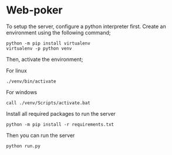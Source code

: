 # Web-poker

To setup the server, configure a python interpreter first.
Create an environment using the following command;

    python -m pip install virtualenv
    virtualenv -p python venv
    
Then, activate the environment;

For linux

    ./venv/bin/activate
    
For windows
   
    call ./venv/Scripts/activate.bat
    
Install all required packages to run the server 

    python -m pip install -r requirements.txt
    
Then you can run the server

    python run.py